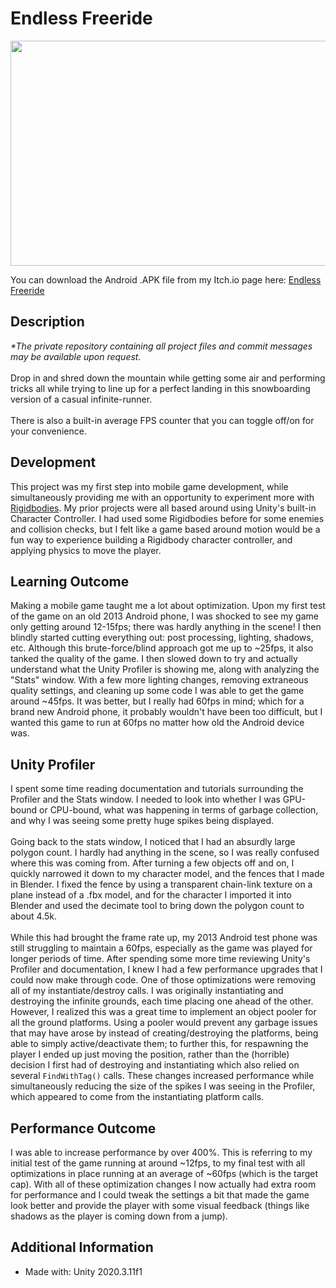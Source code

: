 # Endless Freeride
<img src="https://github.com/Kfollen93/Endless-Freeride/blob/main/Gif/snowboardCoverGif.gif" width="640" height="360"/>

You can download the Android .APK file from my Itch.io page here: <a href="https://kfollen.itch.io/endless-freeride">Endless Freeride</a> <br>
## Description
<i>*The private repository containing all project files and commit messages may be available upon request.</i> <br>
<br>
Drop in and shred down the mountain while getting some air and performing tricks all while trying to line up for a perfect landing in this snowboarding version of a casual infinite-runner.<br>
<br>
There is also a built-in average FPS counter that you can toggle off/on for your convenience.

## Development
This project was my first step into mobile game development, while simultaneously providing me with an opportunity to experiment more with <a href="https://docs.unity3d.com/ScriptReference/Rigidbody.html">Rigidbodies</a>. My prior projects were all based around using Unity's built-in Character Controller. I had used some Rigidbodies before for some enemies and collision checks, but I felt like a game based around motion would be a fun way to experience building a Rigidbody character controller, and applying physics to move the player.

## Learning Outcome
Making a mobile game taught me a lot about optimization. Upon my first test of the game on an old 2013 Android phone, I was shocked to see my game only getting around 12-15fps; there was hardly anything in the scene! I then blindly started cutting everything out: post processing, lighting, shadows, etc. Although this brute-force/blind approach got me up to ~25fps, it also tanked the quality of the game. I then slowed down to try and actually understand what the Unity Profiler is showing me, along with analyzing the "Stats" window. With a few more lighting changes, removing extraneous quality settings, and cleaning up some code I was able to get the game around ~45fps. It was better, but I really had 60fps in mind; which for a brand new Android phone, it probably wouldn't have been too difficult, but I wanted this game to run at 60fps no matter how old the Android device was.<br>

## Unity Profiler
I spent some time reading documentation and tutorials surrounding the Profiler and the Stats window. I needed to look into whether I was GPU-bound or CPU-bound, what was happening in terms of garbage collection, and why I was seeing some pretty huge spikes being displayed. <br>
<br>
Going back to the stats window, I noticed that I had an absurdly large polygon count. I hardly had anything in the scene, so I was really confused where this was coming from. After turning a few objects off and on, I quickly narrowed it down to my character model, and the fences that I made in Blender. I fixed the fence by using a transparent chain-link texture on a plane instead of a .fbx model, and for the character I imported it into Blender and used the decimate tool to bring down the polygon count to about 4.5k. <br>
<br>
While this had brought the frame rate up, my 2013 Android test phone was still struggling to maintain a 60fps, especially as the game was played for longer periods of time. After spending some more time reviewing Unity's Profiler and documentation, I knew I had a few performance upgrades that I could now make through code. One of those optimizations were removing all of my instantiate/destroy calls. I was originally instantiating and destroying the infinite grounds, each time placing one ahead of the other. However, I realized this was a great time to implement an object pooler for all the ground platforms. Using a pooler would prevent any garbage issues that may have arose by instead of creating/destroying the platforms, being able to simply active/deactivate them; to further this, for respawning the player I ended up just moving the position, rather than the (horrible) decision I first had of destroying and instantiating which also relied on several `FindWithTag()` calls. These changes increased performance while simultaneously reducing the size of the spikes I was seeing in the Profiler, which appeared to come from the instantiating platform calls. <br>

## Performance Outcome
I was able to increase performance by over 400%. This is referring to my initial test of the game running at around ~12fps, to my final test with all optimizations in place running at an average of ~60fps (which is the target cap). With all of these optimization changes I now actually had extra room for performance and I could tweak the settings a bit that made the game look better and provide the player with some visual feedback (things like shadows as the player is coming down from a jump).

## Additional Information
<ul>
  <li>Made with: Unity 2020.3.11f1</li>
</ul>
